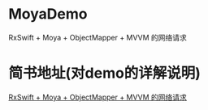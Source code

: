 # MoyaDemo
RxSwift + Moya + ObjectMapper + MVVM 的网络请求

# 简书地址(对demo的详解说明)
[RxSwift + Moya + ObjectMapper + MVVM 的网络请求](http://www.jianshu.com/p/2e0dfba02ae5)

